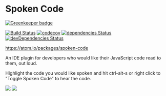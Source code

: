 # Spoken Code

[![Greenkeeper badge](https://badges.greenkeeper.io/juliocj360/spoken-code.svg)](https://greenkeeper.io/)

[![Build Status](https://travis-ci.org/juliocj360/spoken-code.svg?branch=master)](https://travis-ci.org/juliocj360/spoken-code) [![codecov](https://codecov.io/gh/juliocj360/spoken-code/branch/master/graph/badge.svg)](https://codecov.io/gh/juliocj360/spoken-code) [![dependencies Status](https://david-dm.org/juliocj360/spoken-code/status.svg)](https://david-dm.org/juliocj360/spoken-code) [![devDependencies Status](https://david-dm.org/juliocj360/spoken-code/dev-status.svg)](https://david-dm.org/juliocj360/spoken-code?type=dev)

https://atom.io/packages/spoken-code

An IDE plugin for developers who would like their JavaScript code read to them, out loud.

Highlight the code you would like spoken and hit ctrl-alt-s or right click to "Toggle Spoken Code" to hear the code.

![](https://cloud.githubusercontent.com/assets/23223086/23474541/f21976ba-fe68-11e6-9b4a-2b5f898f8e83.png)
![](https://cloud.githubusercontent.com/assets/23223086/23474605/32b18230-fe69-11e6-8121-194218e9cfb5.gif)
